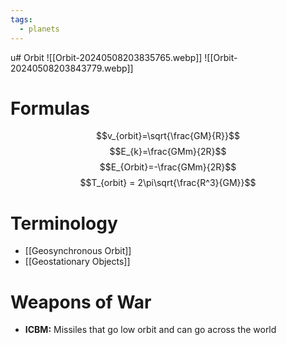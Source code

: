 ```yaml
---
tags:
  - planets
---
```

u# Orbit
![[Orbit-20240508203835765.webp]]
![[Orbit-20240508203843779.webp]]
# Formulas
$$v_{orbit}=\sqrt{\frac{GM}{R}}$$
$$E_{k}=\frac{GMm}{2R}$$
$$E_{Orbit}=-\frac{GMm}{2R}$$
$$T_{orbit} = 2\pi\sqrt{\frac{R^3}{GM}}$$
# Terminology
- [[Geosynchronous Orbit]]
- [[Geostationary Objects]]
# Weapons of War
- **ICBM:** Missiles that go low orbit and can go across the world